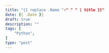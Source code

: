 ```yaml
---
title: "{{ replace .Name "-" " " | title }}"
date: {{ .Date }}
draft: true
description: ""
tags: [
    "Python",
]
type: "post"
---
```


